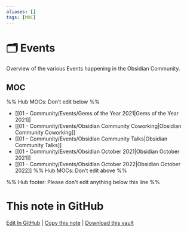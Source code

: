 ```yaml
---
aliases: []
tags: [MOC]
---
```


# 🗂️ Events

Overview of the various Events happening in the Obsidian Community.

## MOC

%% Hub MOCs: Don’t edit below %%

- [[01 - Community/Events/Gems of the Year 2021|Gems of the Year 2021]]
- [[01 - Community/Events/Obsidian Community Coworking|Obsidian Community Coworking]]
- [[01 - Community/Events/Obsidian Community Talks|Obsidian Community Talks]]
- [[01 - Community/Events/Obsidian October 2021|Obsidian October 2021]]
- [[01 - Community/Events/Obsidian October 2022|Obsidian October 2022]]
  %% Hub MOCs: Don’t edit above %%

%% Hub footer: Please don't edit anything below this line %%

# This note in GitHub

<span class="git-footer">[Edit In GitHub](https://github.dev/obsidian-community/obsidian-hub/blob/main/01%20-%20Community/Events/%F0%9F%97%82%EF%B8%8F%20Events.md "git-hub-edit-note") | [Copy this note](https://raw.githubusercontent.com/obsidian-community/obsidian-hub/main/01%20-%20Community/Events/%F0%9F%97%82%EF%B8%8F%20Events.md "git-hub-copy-note") | [Download this vault](https://github.com/obsidian-community/obsidian-hub/archive/refs/heads/main.zip "git-hub-download-vault") </span>
